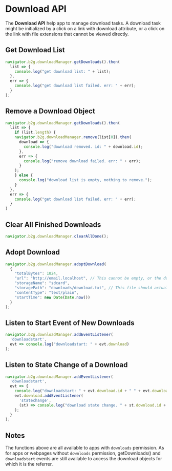 # Download API

The **Download API** help app to manage download tasks. A download task might be initialized by a click on a link with download attribute, or a click on the link with file extensions that cannot be viewed directly.

## Get Download List
```javascript
navigator.b2g.downloadManager.getDownloads().then(
  list => {
    console.log("get download list: " + list);
  },
  err => {
    console.log("get download list failed. err: " + err);
  }
);
```

## Remove a Download Object
```javascript
navigator.b2g.downloadManager.getDownloads().then(
  list => {
    if (list.length) {
    navigator.b2g.downloadManager.remove(list[0]).then(
      download => {
        console.log("download removed. id: " + download.id);
      },
      err => {
        console.log("remove download failed. err: " + err);
      }
    );
    } else {
      console.log("download list is empty, nothing to remove.");
    }
  },
  err => {
    console.log("get download list failed. err: " + err);
  }
)
```

## Clear All Finished Downloads
```javascript
navigator.b2g.downloadManager.clearAllDone();
```

## Adopt Download
```javascript
navigator.b2g.downloadManager.adoptDownload(
  {
    "totalBytes": 1024,
    "url": "http://email.localhost", // This cannot be empty, or the download record cannot persist after b2g restart.
    "storageName": "sdcard",
    "storagePath": "downloads/download.txt", // This file should actually exist.
    "contentType": "text/plain",
    "startTime": new Date(Date.now())
  }
);
```

## Listen to Start Event of New Downloads
```javascript
navigator.b2g.downloadManager.addEventListener(
  'downloadstart',
  evt => console.log("downloadstart: " + evt.download)
);
```

## Listen to State Change of a Download
```javascript
navigator.b2g.downloadManager.addEventListener(
  'downloadstart',
  evt => {
    console.log("downloadstart: " + evt.download.id + " " + evt.download.url);
    evt.download.addEventListener(
      'statechange',
      (st) => console.log("download state change. " + st.download.id + " " + st.download.state)
    );
  }
);
```

## Notes
The functions above are all available to apps with `downloads` permission. As for apps or webpages without `downloads` permission, getDownloads() and `downloadstart` events are still available to access the download objects for which it is the referrer.
